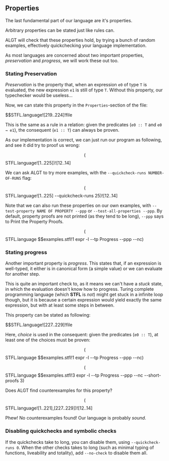   Properties
----------------

The last fundamental part of our language are it's properties.

Arbitrary properties can be stated just like rules can. 

ALGT will check that these properties hold, by trying a bunch of random examples, effectively quickchecking your language implementation.


As most languages are concerned about two important properties, _preservation_ and _progress_, we will work these out too.

### Stating Preservation

_Preservation_ is the property that, when an expression `e0` of type `T` is evaluated, the new expression `e1` is still of type `T`. Without this property, our typechecker would be useless...

Now, we can state this property in the `Properties`-section of the file:

$$STFL.language![219..224]!file

This is the same as a rule in a relation: given the predicates (`e0 :: T` and `e0 → e1`), the consequent (`e1 :: T`) can always be proven.

As our implementation is correct, we can just run our program as following, and see it did try to proof us wrong:

$$($$STFL.language![1..225])![12..14]

We can ask ALGT to try more examples, with the `--quickcheck-runs NUMBER-OF-RUNS` flag:

$$($$STFL.language![1..225] --quickcheck-runs 25)![12..14]


Note that we can also run these properties on our own examples, with `--test-property NAME OF PROPERTY --ppp` or `--test-all-properties --ppp`. By default, property proofs are not printed (as they tend to be long), `--ppp` says to Print the Property Proofs.

$$($$STFL.language $$examples.stfl!1 expr -l --tp Progress --ppp --nc)

### Stating progress

Another important property is _progress_. This states that, if an expression is well-typed, it either is in canonical form (a simple value) or we can evaluate for another step.

This is quite an important check to, as it means we can't have a _stuck_ state, in which the evaluation doesn't know how to progress. Turing complete programming language (which __STFL__ is _not_) might get stuck in a infinite loop though, but it is because a certain expression would yield exactly the same expression, but with at least some steps in between.

This property can be stated as following:

$$STFL.language![227..229]!file


Here, _choice_ is used in the consequent: given the predicates (`e0 :: T`), at least one of the choices must be proven:

$$($$STFL.language $$examples.stfl!1 expr -l --tp Progress --ppp --nc)

$$($$STFL.language $$examples.stfl!3 expr -l --tp Progress --ppp --nc --short-proofs 3)

Does ALGT find counterexamples for this property?

$$($$STFL.language![1..221],[227..229])![12..14]

Phew! No counterexamples found! Our language is probably _sound_.


### Disabling quickchecks and symbolic checks

If the quickchecks take to long, you can disable them, using `--quickcheck-runs 0`. When the other checks takes to long (such as minimal typing of functions, liveability and totality), add `--no-check` to disable them all.

